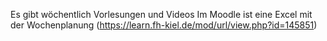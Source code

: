 Es gibt wöchentlich Vorlesungen und Videos
Im Moodle ist eine Excel mit der Wochenplanung 
	(https://learn.fh-kiel.de/mod/url/view.php?id=145851)
